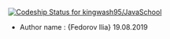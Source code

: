 [![Codeship Status for kingwash95/JavaSchool](https://app.codeship.com/projects/5e474f60-a4ea-0137-690d-166c57de4e20/status?branch=master)](https://app.codeship.com/projects/360558)
* Author name : {Fedorov Ilia} 19.08.2019


